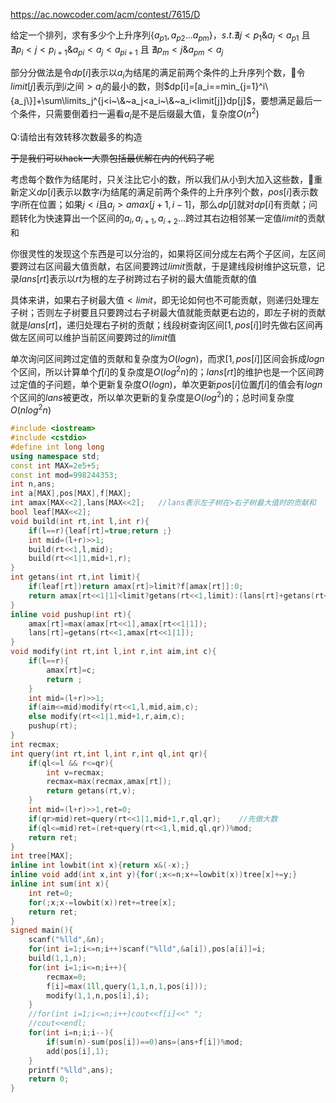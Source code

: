 https://ac.nowcoder.com/acm/contest/7615/D

给定一个排列，求有多少个上升序列$\{a_{p1},a_{p2}...a_{pm}\}$，$s.t.\nexists j<p_1\&a_j<a_{p1}$ 且 $\nexists p_i<j<p_{i+1}\& a_{pi}<a_j<a_{pi+1}$ 且 $\nexists p_m<j\& a_{pm}<a_j$

部分分做法是令$dp[i]$表示以$a_i$为结尾的满足前两个条件的上升序列个数，令$limit[j]$表示$j$到$i$之间$>a_j$的最小的数，则$dp[i]=[a_i==min_{j=1}^i\{a_j\}]+\sum\limits_j^{j<i~\&~a_j<a_i~\&~a_i<limit[j]}dp[j]$，要想满足最后一个条件，只需要倒着扫一遍看$a_i$是不是后缀最大值，复杂度$O(n^2)$

Q:请给出有效转移次数最多的构造

~~于是我们可以hack一大票包括最优解在内的代码了呢~~

考虑每个数作为结尾时，只关注比它小的数，所以我们从小到大加入这些数，重新定义$dp[i]$表示以数字$i$为结尾的满足前两个条件的上升序列个数，$pos[i]$表示数字$i$所在位置；如果$j<i$且$a_j>amax[j+1,i-1]$，那么$dp[j]$就对$dp[i]$有贡献；问题转化为快速算出一个区间的$a_i,a_{i+1},a_{i+2}...$跨过其右边相邻某一定值$limit$的贡献和

你很灵性的发现这个东西是可以分治的，如果将区间分成左右两个子区间，左区间要跨过右区间最大值贡献，右区间要跨过$limit$贡献，于是建线段树维护这玩意，记录$lans[rt]$表示以$rt$为根的左子树跨过右子树的最大值能贡献的值

具体来讲，如果右子树最大值$<limit$，即无论如何也不可能贡献，则递归处理左子树；否则左子树要且只要跨过右子树最大值就能贡献更右边的，即左子树的贡献就是$lans[rt]$，递归处理右子树的贡献；线段树查询区间$[1,pos[i]]$时先做右区间再做左区间可以维护当前区间要跨过的$limit$值

单次询问区间跨过定值的贡献和复杂度为$O(logn)$，而求$[1,pos[i]]$区间会拆成$logn$个区间，所以计算单个$f[i]$的复杂度是$O(log^2n)$的；$lans[rt]$的维护也是一个区间跨过定值的子问题，单个更新复杂度$O(logn)$，单次更新$pos[i]$位置$f[i]$的值会有$logn$个区间的$lans$被更改，所以单次更新的复杂度是$O(log^2)$的；总时间复杂度$O(nlog^2 n)$

```cpp
#include <iostream>
#include <cstdio>
#define int long long
using namespace std;
const int MAX=2e5+5;
const int mod=998244353;
int n,ans;
int a[MAX],pos[MAX],f[MAX];
int amax[MAX<<2],lans[MAX<<2];   //lans表示左子树在>右子树最大值时的贡献和
bool leaf[MAX<<2];
void build(int rt,int l,int r){
	if(l==r){leaf[rt]=true;return ;}
	int mid=(l+r)>>1;
	build(rt<<1,l,mid);
	build(rt<<1|1,mid+1,r);
}
int getans(int rt,int limit){
	if(leaf[rt])return amax[rt]>limit?f[amax[rt]]:0;
	return amax[rt<<1|1]<limit?getans(rt<<1,limit):(lans[rt]+getans(rt<<1|1,limit))%mod;
}
inline void pushup(int rt){
	amax[rt]=max(amax[rt<<1],amax[rt<<1|1]);
	lans[rt]=getans(rt<<1,amax[rt<<1|1]);
}
void modify(int rt,int l,int r,int aim,int c){
	if(l==r){
		amax[rt]=c;
		return ;
	}
	int mid=(l+r)>>1;
	if(aim<=mid)modify(rt<<1,l,mid,aim,c);
	else modify(rt<<1|1,mid+1,r,aim,c);
	pushup(rt);
}
int recmax;
int query(int rt,int l,int r,int ql,int qr){
	if(ql<=l && r<=qr){
		int v=recmax;
		recmax=max(recmax,amax[rt]);
		return getans(rt,v);
	}
	int mid=(l+r)>>1,ret=0;
	if(qr>mid)ret=query(rt<<1|1,mid+1,r,ql,qr);    //先做大数
	if(ql<=mid)ret=(ret+query(rt<<1,l,mid,ql,qr))%mod;
	return ret;
}
int tree[MAX];
inline int lowbit(int x){return x&(-x);}
inline void add(int x,int y){for(;x<=n;x+=lowbit(x))tree[x]+=y;}
inline int sum(int x){
	int ret=0;
	for(;x;x-=lowbit(x))ret+=tree[x];
	return ret;
}
signed main(){
	scanf("%lld",&n);
	for(int i=1;i<=n;i++)scanf("%lld",&a[i]),pos[a[i]]=i;
	build(1,1,n);
	for(int i=1;i<=n;i++){
		recmax=0;
		f[i]=max(1ll,query(1,1,n,1,pos[i]));
		modify(1,1,n,pos[i],i);
	}
	//for(int i=1;i<=n;i++)cout<<f[i]<<" ";
	//cout<<endl;
	for(int i=n;i;i--){
		if(sum(n)-sum(pos[i])==0)ans=(ans+f[i])%mod;
		add(pos[i],1);
	}
	printf("%lld",ans);
	return 0;
}
```

